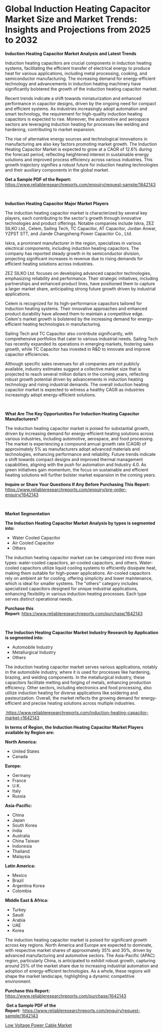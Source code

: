 <p><h1>Global Induction Heating Capacitor Market Size and Market Trends: Insights and Projections from 2025 to 2032</h1></p><p><strong>Induction Heating Capacitor Market Analysis and Latest Trends</strong></p>
<p><p>Induction heating capacitors are crucial components in induction heating systems, facilitating the efficient transfer of electrical energy to produce heat for various applications, including metal processing, cooking, and semiconductor manufacturing. The increasing demand for energy-efficient technology and advancements in induction heating machinery have significantly bolstered the growth of the induction heating capacitor market.</p><p>Recent trends indicate a shift towards miniaturization and enhanced performance in capacitor designs, driven by the ongoing need for compact and efficient systems. As industries increasingly adopt automation and smart technology, the requirement for high-quality induction heating capacitors is expected to rise. Moreover, the automotive and aerospace sectors are leveraging induction heating for processes like welding and hardening, contributing to market expansion.</p><p>The rise of alternative energy sources and technological innovations in manufacturing are also key factors promoting market growth. The Induction Heating Capacitor Market is expected to grow at a CAGR of 12.6% during the forecast period, reflecting heightened interest in sustainable energy solutions and improved process efficiency across various industries. This growth trajectory signifies a robust future for induction heating technologies and their auxiliary components in the global market.</p></p>
<p><strong>Get a Sample PDF of the Report:&nbsp;</strong> <a href="https://www.reliableresearchreports.com/enquiry/request-sample/1642143?utm_campaign=2514&utm_medium=2&utm_source=Github&utm_content=ia&utm_term=28022025&utm_id=induction-heating-capacitor">https://www.reliableresearchreports.com/enquiry/request-sample/1642143</a></p>
<p>&nbsp;</p>
<p><strong>Induction Heating Capacitor Major Market Players</strong></p>
<p><p>The induction heating capacitor market is characterized by several key players, each contributing to the sector's growth through innovative technologies and product offerings. Notable companies include Iskra, ZEZ SILKO Ltd., Celem, Sailing Tech, TC Capacitor, AT Capacitor, Jordan Anwar, YZPST STT, and Jiande Changsheng Power Capacitor Co., Ltd.</p><p>Iskra, a prominent manufacturer in the region, specializes in various electrical components, including induction heating capacitors. The company has reported steady growth in its semiconductor division, projecting significant increases in revenue due to rising demands for efficient heating solutions across industries.</p><p>ZEZ SILKO Ltd. focuses on developing advanced capacitor technologies, emphasizing reliability and performance. Their strategic initiatives, including partnerships and enhanced product lines, have positioned them to capture a larger market share, anticipating strong future growth driven by industrial applications.</p><p>Celem is recognized for its high-performance capacitors tailored for induction heating systems. Their innovative approaches and enhanced product durability have allowed them to maintain a competitive edge. Celem's market growth is bolstered by the increasing demand for energy-efficient heating technologies in manufacturing.</p><p>Sailing Tech and TC Capacitor also contribute significantly, with comprehensive portfolios that cater to various industrial needs. Sailing Tech has recently expanded its operations in emerging markets, fostering sales growth, while TC Capacitor has invested in R&D to innovate and improve capacitor efficiencies.</p><p>Although specific sales revenues for all companies are not publicly available, industry estimates suggest a collective market size that is projected to reach several million dollars in the coming years, reflecting robust growth potential driven by advancements in induction heating technology and rising industrial demands. The overall induction heating capacitor market is expected to witness a healthy CAGR as industries increasingly adopt energy-efficient solutions.</p></p>
<p>&nbsp;</p>
<p><strong>What Are The Key Opportunities For Induction Heating Capacitor Manufacturers?</strong></p>
<p><p>The induction heating capacitor market is poised for substantial growth, driven by increasing demand for energy-efficient heating solutions across various industries, including automotive, aerospace, and food processing. The market is experiencing a compound annual growth rate (CAGR) of approximately 5% as manufacturers adopt advanced materials and technologies, enhancing performance and reliability. Future trends indicate a shift towards compact designs and improved thermal management capabilities, aligning with the push for automation and Industry 4.0. As green initiatives gain momentum, the focus on sustainable and efficient heating solutions will further bolster market expansion in the coming years.</p></p>
<p><strong>Inquire or Share Your Questions If Any Before Purchasing This Report:</strong> <a href="https://www.reliableresearchreports.com/enquiry/pre-order-enquiry/1642143?utm_campaign=2514&utm_medium=2&utm_source=Github&utm_content=ia&utm_term=28022025&utm_id=induction-heating-capacitor">https://www.reliableresearchreports.com/enquiry/pre-order-enquiry/1642143</a></p>
<p>&nbsp;</p>
<p><strong>Market Segmentation</strong></p>
<p><strong>The Induction Heating Capacitor Market Analysis by types is segmented into:</strong></p>
<p><ul><li>Water Cooled Capacitor</li><li>Air Cooled Capacitor</li><li>Others</li></ul></p>
<p><p>The induction heating capacitor market can be categorized into three main types: water-cooled capacitors, air-cooled capacitors, and others. Water-cooled capacitors utilize liquid cooling systems to efficiently dissipate heat, making them suitable for high-power applications. Air-cooled capacitors rely on ambient air for cooling, offering simplicity and lower maintenance, which is ideal for smaller systems. The "others" category includes specialized capacitors designed for unique industrial applications, enhancing flexibility in various induction heating processes. Each type serves distinct operational needs.</p></p>
<p><strong>Purchase this Report:&nbsp;</strong><a href="https://www.reliableresearchreports.com/purchase/1642143?utm_campaign=2514&utm_medium=2&utm_source=Github&utm_content=ia&utm_term=28022025&utm_id=induction-heating-capacitor">https://www.reliableresearchreports.com/purchase/1642143</a></p>
<p>&nbsp;</p>
<p><strong>The Induction Heating Capacitor Market Industry Research by Application is segmented into:</strong></p>
<p><ul><li>Automobile Industry</li><li>Metallurgical Industry</li><li>Others</li></ul></p>
<p><p>The induction heating capacitor market serves various applications, notably in the automobile industry, where it is used for processes like hardening, brazing, and welding components. In the metallurgical industry, these capacitors facilitate melting and forging of metals, enhancing production efficiency. Other sectors, including electronics and food processing, also utilize induction heating for diverse applications like soldering and pasteurization. Overall, the market reflects the growing demand for energy-efficient and precise heating solutions across multiple industries.</p></p>
<p><a href="https://www.reliableresearchreports.com/induction-heating-capacitor-market-r1642143?utm_campaign=2514&utm_medium=2&utm_source=Github&utm_content=ia&utm_term=28022025&utm_id=induction-heating-capacitor">&nbsp;https://www.reliableresearchreports.com/induction-heating-capacitor-market-r1642143</a></p>
<p><strong>In terms of Region, the Induction Heating Capacitor Market Players available by Region are:</strong></p>
<p>
    <p> <strong> North America: </strong>
        <ul>
            <li>United States</li>
            <li>Canada</li>
        </ul>
        </p> 
    <p> <strong> Europe: </strong>
        <ul>
            <li>Germany</li>
            <li>France</li>
            <li>U.K.</li>
            <li>Italy</li>
            <li>Russia</li>
        </ul>
        </p> 
    <p> <strong> Asia-Pacific: </strong>
        <ul>
            <li>China</li>
            <li>Japan</li>
            <li>South Korea</li>
            <li>India</li>
            <li>Australia</li>
            <li>China Taiwan</li>
            <li>Indonesia</li>
            <li>Thailand</li>
            <li>Malaysia</li>
        </ul>
        </p> 
    <p> <strong> Latin America: </strong>
        <ul>
            <li>Mexico</li>
            <li>Brazil</li>
            <li>Argentina Korea</li>
            <li>Colombia</li>
        </ul>
        </p> 
    <p> <strong> Middle East & Africa: </strong>
        <ul>
            <li>Turkey</li>
            <li>Saudi</li>
            <li>Arabia</li>
            <li>UAE</li>
            <li>Korea</li>
        </ul>
    </p>
    </p>
<p><p>The induction heating capacitor market is poised for significant growth across key regions. North America and Europe are expected to dominate, with respective market shares of approximately 35% and 30%, driven by advanced manufacturing and automotive sectors. The Asia-Pacific (APAC) region, particularly China, is anticipated to exhibit robust growth, capturing around 25% of the market share due to increasing industrial automation and adoption of energy-efficient technologies. As a whole, these regions will shape the market landscape, highlighting a dynamic competitive environment.</p></p>
<p><strong>Purchase this Report: </strong><a href="https://www.reliableresearchreports.com/purchase/1642143?utm_campaign=2514&utm_medium=2&utm_source=Github&utm_content=ia&utm_term=28022025&utm_id=induction-heating-capacitor">https://www.reliableresearchreports.com/purchase/1642143</a></p>
<p>&nbsp;<strong>Get a Sample PDF of the Report:&nbsp;&nbsp;</strong><a href="https://www.reliableresearchreports.com/enquiry/request-sample/1642143?utm_campaign=2514&utm_medium=2&utm_source=Github&utm_content=ia&utm_term=28022025&utm_id=induction-heating-capacitor">https://www.reliableresearchreports.com/enquiry/request-sample/1642143</a></p>
<p><strong></strong></p>
<p><p><a href="https://github.com/JubayerMia832/Market-Research-Report-List-1/blob/main/low-voltage-power-cable-market.md?utm_campaign=2514&utm_medium=2&utm_source=Github&utm_content=ia&utm_term=28022025&utm_id=induction-heating-capacitor">Low Voltage Power Cable Market</a></p></p>